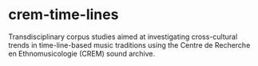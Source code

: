 # crem-time-lines
Transdisciplinary corpus studies aimed at investigating cross-cultural trends in time-line-based music traditions using the Centre de Recherche en Ethnomusicologie (CREM) sound archive.

